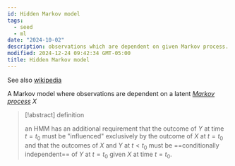 ```yaml
---
id: Hidden Markov model
tags:
  - seed
  - ml
date: "2024-10-02"
description: observations which are dependent on given Markov process.
modified: 2024-12-24 09:42:34 GMT-05:00
title: Hidden Markov model
---
```


See also [wikipedia](https://en.wikipedia.org/wiki/Hidden_Markov_model)

A Markov model where observations are dependent on a latent [_Markov process_](https://en.wikipedia.org/wiki/Markov_chain) $X$

> [!abstract] definition
>
> an HMM has an additional requirement that
> the outcome of $Y$ at time $t = t_0$ must be "influenced" exclusively by the outcome of $X$ at $t = t_0$ and
> that the outcomes of $X$ and $Y$ at $t <t_{0}$ must be ==conditionally independent== of
> $Y$ at $t = t_{0}$ given $X$ at time $t = t_{0}$.
